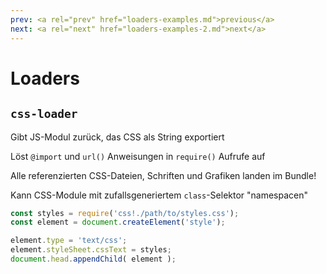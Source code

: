 ```yaml
---
prev: <a rel="prev" href="loaders-examples.md">previous</a>
next: <a rel="next" href="loaders-examples-2.md">next</a>
---
```


# Loaders

## `css-loader`

Gibt JS-Modul zurück, das CSS als String exportiert <!--{p:data-bespoke-bullet=0}-->

Löst `@import` und `url()` Anweisungen in `require()` Aufrufe auf <!--{p:data-bespoke-bullet=1}-->

Alle referenzierten CSS-Dateien, Schriften und Grafiken landen im Bundle! <!--{p:data-bespoke-bullet=2}-->

Kann CSS-Module mit zufallsgeneriertem `class`-Selektor "namespacen" <!--{p:data-bespoke-bullet=3}-->

```js
const styles = require('css!./path/to/styles.css');
const element = document.createElement('style');

element.type = 'text/css';
element.styleSheet.cssText = styles;
document.head.appendChild( element );
```
<!--{data-bespoke-bullet=4}-->
